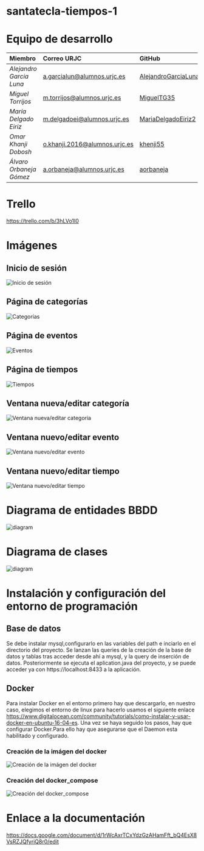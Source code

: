 # santatecla-tiempos-1

# Equipo de desarrollo

|        **Miembro**        |          **Correo URJC**          |        **GitHub**       |
|:---|:---|:---|
| *Alejandro Garcia Luna* | a.garcialun@alumnos.urjc.es   | [AlejandroGarciaLuna](https://github.com/alejandrogarcialuna) |
| *Miguel Torrijos*       | m.torrijos@alumnos.urjc.es    | [MiguelTG35](https://github.com/migueltg35)          |
| *María Delgado Eiriz*   | m.delgadoei@alumnos.urjc.es   | [MariaDelgadoEiriz2](https://github.com/mariadelgadoeiriz2)  |
| *Omar Khanji Dobosh*    | o.khanji.2016@alumnos.urjc.es | [khenji55](https://github.com/khenji55)            |
| *Álvaro Orbaneja Gómez*    | a.orbaneja@alumnos.urjc.es | [aorbaneja](https://github.com/aorbaneja)            |


# Trello
https://trello.com/b/3hLVo1I0

# Imágenes

## Inicio de sesión
![Inicio de sesión](screenshots/Phase&#32;1/Captura&#32;3.jpg)

## Página de categorías
![Categorías](/screenshots/Phase&#32;1/Captura&#32;1.jpg)

## Página de eventos
![Eventos](screenshots/Phase&#32;1/Captura&#32;4.jpg)

## Página de tiempos
![Tiempos](screenshots/Phase&#32;1/Captura&#32;7.jpg)

## Ventana nueva/editar categoría
![Ventana nueva/editar categoria](screenshots/Phase&#32;1/Captura&#32;2.jpg)

## Ventana nuevo/editar evento
![Ventana nuevo/editar evento](screenshots/Phase&#32;1/Captura&#32;5.jpg)

## Ventana nuevo/editar tiempo
![Ventana nuevo/editar tiempo](screenshots/Phase&#32;1/Captura&#32;6.jpg)

# Diagrama de entidades BBDD

![diagram](https://github.com/CodeURJC-DAW-2018-19/santatecla-tiempos-1/blob/master/screenshots/Phase%201/Diagrama.PNG)

# Diagrama de clases

![diagram](https://github.com/CodeURJC-DAW-2018-19/santatecla-tiempos-1/blob/master/screenshots/Phase%201/Clases.png)

# Instalación y configuración del entorno de programación

## Base de datos

Se debe instalar mysql,configurarlo en las variables del path e inciarlo en el directorio del proyecto. Se lanzan las queries de la creación de la base de datos y tablas tras acceder desde ahí a mysql, y la query de inserción de datos. Posteriormente se ejecuta el aplication.java del proyecto, y se puede acceder ya con https://localhost:8433 a la aplicación.

## Docker

Para instalar Docker en el entorno primero hay que descargarlo, en nuestro caso, elegimos el entorno de linux para hacerlo usamos el siguiente enlace https://www.digitalocean.com/community/tutorials/como-instalar-y-usar-docker-en-ubuntu-16-04-es.
Una vez se haya seguido los pasos, hay que configurar Docker.Para ello hay que asegurarse que el Daemon esta habilitado y configurado.

### Creación de la imágen del docker
![Creación de la imágen del docker](screenshots/Phase%201/crear%20imagen.jpeg)
### Creación del docker_compose
![Creación del docker_compose](screenshots/Phase%201/crear%20imagen.jpeg)
# Enlace a la documentación

https://docs.google.com/document/d/1rWcAxrTCxYdzGzAHamFft_bQ4EsX8VsRZJQfyriQ8r0/edit
